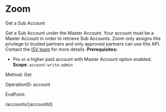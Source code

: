 #     Zoom


Get a Sub Account

Get a Sub Account under the Master Account. Your account must be a Master Account in order to retrieve Sub Accounts. Zoom only assigns this privilege to trusted partners and only approved partners can use this API. Contact the [ISV team](https://zoom.us/plan/api) for more details.
**Prerequisites:**
* Pro or a higher paid account with Master Account option enabled. 
**Scope**: `account:write:admin`
 


Method: Get

OperationID: account

EndPoint:

/accounts/{accountId}
